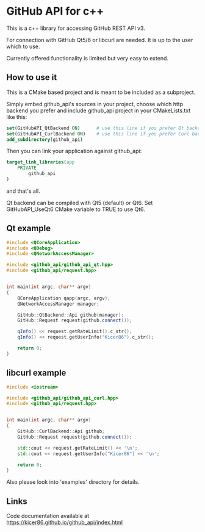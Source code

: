# GitHub API for c++

This is a c++ library for accessing GitHub REST API v3.

For connection with GitHub Qt5/6 or libcurl are needed.
It is up to the user which to use.

Currently offered functionality is limited but very easy to extend.

## How to use it

This is a CMake based project and is meant to be included as a subproject.

Simply embed github_api's sources in your project,
choose which http backend you prefer and include github_api project in your CMakeLists.txt like this:

```cmake
set(GitHubAPI_QtBackend ON)      # use this line if you prefer Qt backend
set(GitHubAPI_CurlBackend ON)    # use this line if you prefer Curl backend
add_subdirectory(github_api)
```

Then you can link your application against github_api:

```cmake
target_link_libraries(app
    PRIVATE
        github_api
)
```

and that's all.

Qt backend can be compiled with Qt5 (default) or Qt6.
Set GitHubAPI_UseQt6 CMake variable to TRUE to use Qt6.


## Qt example

```c++
#include <QCoreApplication>
#include <QDebug>
#include <QNetworkAccessManager>

#include <github_api/github_api_qt.hpp>
#include <github_api/request.hpp>


int main(int argc, char** argv)
{
    QCoreApplication qapp(argc, argv);
    QNetworkAccessManager manager;

    GitHub::QtBackend::Api github(manager);
    GitHub::Request request(github.connect());

    qInfo() << request.getRateLimit().c_str();
    qInfo() << request.getUserInfo("Kicer86").c_str();

    return 0;
}
```

## libcurl example

```c++
#include <iostream>

#include <github_api/github_api_curl.hpp>
#include <github_api/request.hpp>


int main(int argc, char** argv)
{
    GitHub::CurlBackend::Api github;
    GitHub::Request request(github.connect());

    std::cout << request.getRateLimit() << '\n';
    std::cout << request.getUserInfo("Kicer86") << '\n';

    return 0;
}
```

Also please look into 'examples' directory for details.

## Links

Code documentation available at https://kicer86.github.io/github_api/index.html
